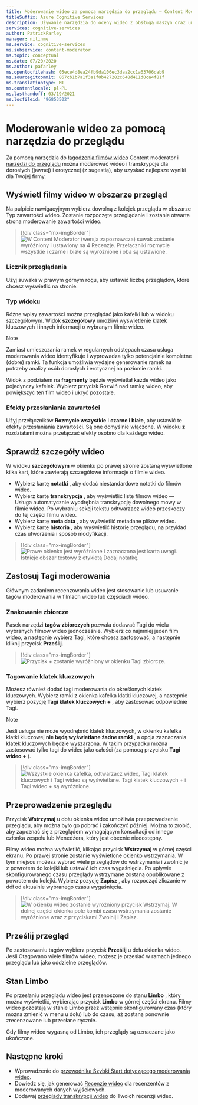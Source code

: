 ```yaml
---
title: Moderowanie wideo za pomocą narzędzia do przeglądu — Content Moderator
titleSuffix: Azure Cognitive Services
description: Używanie narzędzia do oceny wideo z obsługą maszyn oraz umiarkowanej nieodpowiedniej zawartości
services: cognitive-services
author: PatrickFarley
manager: nitinme
ms.service: cognitive-services
ms.subservice: content-moderator
ms.topic: conceptual
ms.date: 07/20/2020
ms.author: pafarley
ms.openlocfilehash: 05ece4d8ea24fb9da106ec3daa2cc1a63706dab9
ms.sourcegitcommit: 867cb1b7a1f3a1f0b427282c648d411d0ca4f81f
ms.translationtype: MT
ms.contentlocale: pl-PL
ms.lasthandoff: 03/19/2021
ms.locfileid: "96853502"
---
```

# <a name="video-moderation-with-the-review-tool"></a>Moderowanie wideo za pomocą narzędzia do przeglądu

Za pomocą narzędzia do [łagodzenia filmów wideo](video-moderation-api.md) Content moderator i [narzędzi do przeglądu](Review-Tool-User-Guide/human-in-the-loop.md) można moderować wideo i transkrypcje dla dorosłych (jawnej) i erotycznej (z sugestią), aby uzyskać najlepsze wyniki dla Twojej firmy.

## <a name="view-videos-under-review"></a>Wyświetl filmy wideo w obszarze przegląd

Na pulpicie nawigacyjnym wybierz dowolną z kolejek przeglądu w obszarze Typ zawartości wideo. Zostanie rozpoczęte przeglądanie i zostanie otwarta strona moderowanie zawartości wideo.

> [!div class="mx-imgBorder"]
> ![W Content Moderator (wersja zapoznawcza) suwak zostanie wyróżniony i ustawiony na 4 Recenzje. Przełączniki rozmycie wszystkie i czarne i białe są wyróżnione i oba są ustawione.](./Review-Tool-User-Guide/images/video-moderation-detailed.png)

### <a name="review-count"></a>Licznik przeglądania

Użyj suwaka w prawym górnym rogu, aby ustawić liczbę przeglądów, które chcesz wyświetlić na stronie.

### <a name="view-type"></a>Typ widoku

Różne wpisy zawartości można przeglądać jako kafelki lub w widoku szczegółowym. Widok **szczegółowy** umożliwi wyświetlenie klatek kluczowych i innych informacji o wybranym filmie wideo. 

> [!NOTE]
> Zamiast umieszczania ramek w regularnych odstępach czasu usługa moderowania wideo identyfikuje i wyprowadza tylko potencjalnie kompletne (dobre) ramki. Ta funkcja umożliwia wydajne generowanie ramek na potrzeby analizy osób dorosłych i erotycznej na poziomie ramki.

Widok z podziałem na **fragmenty** będzie wyświetlał każde wideo jako pojedynczy kafelek. Wybierz przycisk Rozwiń nad ramką wideo, aby powiększyć ten film wideo i ukryć pozostałe.

### <a name="content-obscuring-effects"></a>Efekty przesłaniania zawartości

Użyj przełączników **Rozmycie wszystkie** i **czarne i białe,** aby ustawić te efekty przesłaniania zawartości. Są one domyślnie włączone. W widoku **z** rozdziałami można przełączać efekty osobno dla każdego wideo.

## <a name="check-video-details"></a>Sprawdź szczegóły wideo

W widoku **szczegółowym** w okienku po prawej stronie zostaną wyświetlone kilka kart, które zawierają szczegółowe informacje o filmie wideo.

* Wybierz kartę **notatki** , aby dodać niestandardowe notatki do filmów wideo.
* Wybierz kartę **transkrypcja** , aby wyświetlić listę filmów wideo &mdash; Usługa automatycznie wyodrębnia transkrypcję dowolnego mowy w filmie wideo. Po wybraniu sekcji tekstu odtwarzacz wideo przeskoczy do tej części filmu wideo.
* Wybierz kartę **meta data** , aby wyświetlić metadane plików wideo.
* Wybierz kartę **historia** , aby wyświetlić historię przeglądu, na przykład czas utworzenia i sposób modyfikacji.

> [!div class="mx-imgBorder"]
> ![Prawe okienko jest wyróżnione i zaznaczona jest karta uwagi. Istnieje obszar testowy z etykietą Dodaj notatkę.](./Review-Tool-User-Guide/images/video-moderation-video-details.png)

## <a name="apply-moderation-tags"></a>Zastosuj Tagi moderowania

Głównym zadaniem recenzowania wideo jest stosowanie lub usuwanie tagów moderowania w filmach wideo lub częściach wideo.

### <a name="bulk-tagging"></a>Znakowanie zbiorcze

Pasek narzędzi **tagów zbiorczych** pozwala dodawać Tagi do wielu wybranych filmów wideo jednocześnie. Wybierz co najmniej jeden film wideo, a następnie wybierz Tagi, które chcesz zastosować, a następnie kliknij przycisk **Prześlij**. 

> [!div class="mx-imgBorder"]
> ![Przycisk + zostanie wyróżniony w okienku Tagi zbiorcze.](./Review-Tool-User-Guide/images/video-moderation-bulk-tags.png)


### <a name="key-frame-tagging"></a>Tagowanie klatek kluczowych

Możesz również dodać tagi moderowania do określonych klatek kluczowych. Wybierz ramki z okienka kafelka klatki kluczowej, a następnie wybierz pozycję **Tagi klatek kluczowych +** , aby zastosować odpowiednie Tagi.

> [!NOTE]
> Jeśli usługa nie może wyodrębnić klatek kluczowych, w okienku kafelka klatki kluczowej **nie będą wyświetlane żadne ramki** , a opcja zaznaczania klatek kluczowych będzie wyszarzona. W takim przypadku można zastosować tylko tagi do wideo jako całości (za pomocą przycisku **Tagi wideo +** ).

> [!div class="mx-imgBorder"]
> ![Wszystkie okienka kafelka, odtwarzacz wideo, Tagi klatek kluczowych i Tagi wideo są wyświetlane. Tagi klatek kluczowych + i Tagi wideo + są wyróżnione.](./Review-Tool-User-Guide/images/video-moderation-tagging-options.png)

## <a name="put-a-review-on-hold"></a>Przeprowadzenie przeglądu

Przycisk **Wstrzymaj** u dołu okienka wideo umożliwia przeprowadzenie przeglądu, aby można było go pobrać i zakończyć później. Można to zrobić, aby zapoznać się z przeglądem wymagającym konsultacji od innego członka zespołu lub Menedżera, który jest obecnie niedostępny. 

Filmy wideo można wyświetlić, klikając przycisk **Wstrzymaj** w górnej części ekranu. Po prawej stronie zostanie wyświetlone okienko wstrzymania. W tym miejscu możesz wybrać wiele przeglądów do wstrzymania i zwolnić je z powrotem do kolejki lub ustawić ich czas wygaśnięcia. Po upływie skonfigurowanego czasu przeglądy wstrzymane zostaną opublikowane z powrotem do kolejki. Wybierz pozycję **Zapisz** , aby rozpocząć zliczanie w dół od aktualnie wybranego czasu wygaśnięcia.

> [!div class="mx-imgBorder"]
> ![W okienku wideo zostanie wyróżniony przycisk Wstrzymaj. W dolnej części okienka pole kombi czasu wstrzymania zostanie wyróżnione wraz z przyciskami Zwolnij i Zapisz.](./Review-Tool-User-Guide/images/video-moderation-hold.png)

## <a name="submit-a-review"></a>Prześlij przegląd

Po zastosowaniu tagów wybierz przycisk **Prześlij** u dołu okienka wideo. Jeśli Otagowano wiele filmów wideo, możesz je przesłać w ramach jednego przeglądu lub jako oddzielne przeglądów.

## <a name="limbo-state"></a>Stan Limbo

Po przesłaniu przeglądu wideo jest przenoszone do stanu **Limbo** , który można wyświetlić, wybierając przycisk **Limbo** w górnej części ekranu. Filmy wideo pozostają w stanie Limbo przez wstępnie skonfigurowany czas (który można zmienić w menu u dołu) lub do czasu, aż zostaną ponownie zrecenzowane lub przesłane ręcznie.

Gdy filmy wideo wygasną od Limbo, ich przeglądy są oznaczane jako ukończone.

## <a name="next-steps"></a>Następne kroki

- Wprowadzenie do [przewodnika Szybki Start dotyczącego moderowania wideo](video-moderation-api.md).
- Dowiedz się, jak generować [Recenzje wideo](video-reviews-quickstart-dotnet.md) dla recenzentów z moderowanych danych wyjściowych.
- Dodawaj [przeglądy transkrypcji wideo](video-transcript-reviews-quickstart-dotnet.md) do Twoich recenzji wideo.
